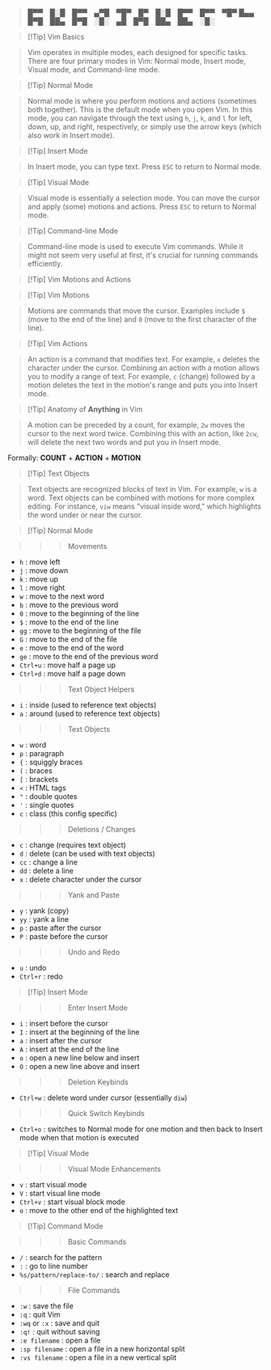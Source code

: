 
>█▀▀ █░█ █▀▀ ▄▀█ ▀█▀ █▀ █░█ █▀▀ █▀▀ ▀█▀
>█▄▄ █▀█ ██▄ █▀█ ░█░ ▄█ █▀█ ██▄ ██▄ ░█░

> [!Tip] Vim Basics

> Vim operates in multiple modes, each designed for specific tasks.
There are four primary modes in Vim: Normal mode, Insert mode, Visual mode, and Command-line mode.

> [!Tip] Normal Mode

> Normal mode is where you perform motions and actions (sometimes both together). This is the default mode when you open Vim. In this mode, you can navigate through the text using `h`, `j`, `k`, and `l` for left, down, up, and right, respectively, or simply use the arrow keys (which also work in Insert mode).

> [!Tip] Insert Mode

> In Insert mode, you can type text. Press `ESC` to return to Normal mode.

> [!Tip] Visual Mode

> Visual mode is essentially a selection mode. You can move the cursor and apply (some) motions and actions. Press `ESC` to return to Normal mode.

> [!Tip] Command-line Mode

> Command-line mode is used to execute Vim commands. While it might not seem very useful at first, it's crucial for running commands efficiently.

> [!Tip] Vim Motions and Actions

> [!Tip] Vim Motions

> Motions are commands that move the cursor. Examples include `$` (move to the end of the line) and `0` (move to the first character of the line).

> [!Tip] Vim Actions

> An action is a command that modifies text. For example, `x` deletes the character under the cursor. Combining an action with a motion allows you to modify a range of text. For example, `c` (change) followed by a motion deletes the text in the motion's range and puts you into Insert mode.

> [!Tip] Anatomy of **Anything** in Vim

> A motion can be preceded by a count, for example, `2w` moves the cursor to the next word twice. Combining this with an action, like `2cw`, will delete the next two words and put you in Insert mode.

Formally: **COUNT** + **ACTION** + **MOTION**

> [!Tip] Text Objects

> Text objects are recognized blocks of text in Vim. For example, `w` is a word. Text objects can be combined with motions for more complex editing. For instance, `viw` means "visual inside word," which highlights the word under or near the cursor.

> [!Tip] Normal Mode

>>> Movements

- `h` : move left
- `j` : move down
- `k` : move up
- `l` : move right
- `w` : move to the next word
- `b` : move to the previous word
- `0` : move to the beginning of the line
- `$` : move to the end of the line
- `gg` : move to the beginning of the file
- `G` : move to the end of the file
- `e` : move to the end of the word
- `ge` : move to the end of the previous word
- `Ctrl+u` : move half a page up
- `Ctrl+d` : move half a page down

>>> Text Object Helpers

- `i` : inside (used to reference text objects)
- `a` : around (used to reference text objects)

>>> Text Objects

- `w` : word
- `p` : paragraph
- `{` : squiggly braces
- `(` : braces
- `[` : brackets
- `<` : HTML tags
- `"` : double quotes
- `'` : single quotes
- `c` : class (this config specific)

>>> Deletions / Changes

- `c` : change (requires text object)
- `d` : delete (can be used with text objects)
- `cc` : change a line
- `dd` : delete a line
- `x` : delete character under the cursor

>>> Yank and Paste

- `y` : yank (copy)
- `yy` : yank a line
- `p` : paste after the cursor
- `P` : paste before the cursor

>>> Undo and Redo

- `u` : undo
- `Ctrl+r` : redo

> [!Tip] Insert Mode

>>> Enter Insert Mode

- `i` : insert before the cursor
- `I` : insert at the beginning of the line
- `a` : insert after the cursor
- `A` : insert at the end of the line
- `o` : open a new line below and insert
- `O` : open a new line above and insert

>>> Deletion Keybinds

- `Ctrl+w` : delete word under cursor (essentially `diw`)

>>> Quick Switch Keybinds

- `Ctrl+o` : switches to Normal mode for one motion and then back to Insert mode when that motion is executed

> [!Tip] Visual Mode

>>> Visual Mode Enhancements

- `v` : start visual mode
- `V` : start visual line mode
- `Ctrl+v` : start visual block mode
- `o` : move to the other end of the highlighted text

> [!Tip] Command Mode

>>> Basic Commands

- `/` : search for the pattern
- `:` : go to line number
- `%s/pattern/replace-to/` : search and replace

>>> File Commands

- `:w` : save the file
- `:q` : quit Vim
- `:wq` or `:x` : save and quit
- `:q!` : quit without saving
- `:e filename` : open a file
- `:sp filename` : open a file in a new horizontal split
- `:vs filename` : open a file in a new vertical split
